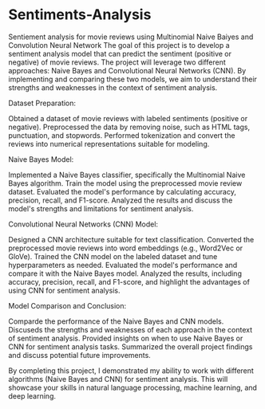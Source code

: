 # Sentiments-Analysis
Sentiement analysis for movie reviews using Multinomial Naive Baiyes and Convolution Neural Network
The goal of this project is to develop a sentiment analysis model that can predict the sentiment (positive or negative) of movie reviews. The project will leverage two different approaches: Naive Bayes and Convolutional Neural Networks (CNN). By implementing and comparing these two models, we aim to understand their strengths and weaknesses in the context of sentiment analysis.


Dataset Preparation:

Obtained a dataset of movie reviews with labeled sentiments (positive or negative).
Preprocessed the data by removing noise, such as HTML tags, punctuation, and stopwords.
Performed tokenization and convert the reviews into numerical representations suitable for modeling.

Naive Bayes Model:

Implemented a Naive Bayes classifier, specifically the Multinomial Naive Bayes algorithm.
Train the model using the preprocessed movie review dataset.
Evaluated the model's performance by calculating accuracy, precision, recall, and F1-score.
Analyzed the results and discuss the model's strengths and limitations for sentiment analysis.

Convolutional Neural Networks (CNN) Model:

Designed a CNN architecture suitable for text classification.
Converted the preprocessed movie reviews into word embeddings (e.g., Word2Vec or GloVe).
Trained the CNN model on the labeled dataset and tune hyperparameters as needed.
Evaluated the model's performance and compare it with the Naive Bayes model.
Analyzed the results, including accuracy, precision, recall, and F1-score, and highlight the advantages of using CNN for sentiment analysis.

Model Comparison and Conclusion:

Comparde the performance of the Naive Bayes and CNN models.
Discuseds the strengths and weaknesses of each approach in the context of sentiment analysis.
Provided insights on when to use Naive Bayes or CNN for sentiment analysis tasks.
Summarized the overall project findings and discuss potential future improvements.

By completing this project, I demonstrated my ability to work with different algorithms (Naive Bayes and CNN) for sentiment analysis. This will showcase your skills in natural language processing, machine learning, and deep learning. 
